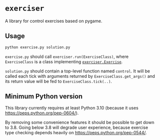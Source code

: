 # `exerciser`

A library for control exercises based on pygame.

## Usage

```bash
python exercise.py solution.py
```

`exercise.py` should call `exerciser.run(ExerciseClass)`, where `ExerciseClass` is a class implementing [`exerciser.Exercise`](/exerciser/shared.py).

`solution.py` should contain a top-level function named `control`. It will be called each tick with arguments returned by `ExerciseClass.get_args()` and its return value will be fed to `ExerciseClass.tick(..)`.

## Minimum Python version

This library currently requires at least Python 3.10 (because it uses https://peps.python.org/pep-0604/).

By removing some convenience features it should be possible to get down to 3.8.
Going below 3.8 will degrade user experience, because exercise type checking depends heavily on https://peps.python.org/pep-0544/.
